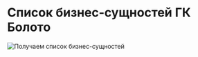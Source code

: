 # Список бизнес-сущностей ГК Болото

![Получаем список бизнес-сущностей](@entity/business_entities/business_entities_table_list)